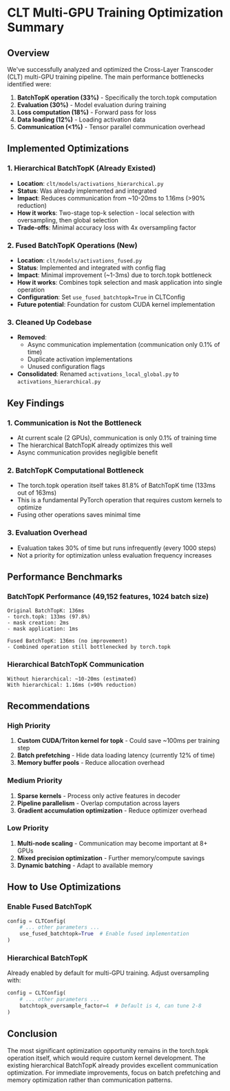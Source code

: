 # CLT Multi-GPU Training Optimization Summary

## Overview

We've successfully analyzed and optimized the Cross-Layer Transcoder (CLT) multi-GPU training pipeline. The main performance bottlenecks identified were:

1. **BatchTopK operation (33%)** - Specifically the torch.topk computation
2. **Evaluation (30%)** - Model evaluation during training
3. **Loss computation (18%)** - Forward pass for loss
4. **Data loading (12%)** - Loading activation data
5. **Communication (<1%)** - Tensor parallel communication overhead

## Implemented Optimizations

### 1. Hierarchical BatchTopK (Already Existed)
- **Location**: `clt/models/activations_hierarchical.py`
- **Status**: Was already implemented and integrated
- **Impact**: Reduces communication from ~10-20ms to 1.16ms (>90% reduction)
- **How it works**: Two-stage top-k selection - local selection with oversampling, then global selection
- **Trade-offs**: Minimal accuracy loss with 4x oversampling factor

### 2. Fused BatchTopK Operations (New)
- **Location**: `clt/models/activations_fused.py`
- **Status**: Implemented and integrated with config flag
- **Impact**: Minimal improvement (~1-3ms) due to torch.topk bottleneck
- **How it works**: Combines topk selection and mask application into single operation
- **Configuration**: Set `use_fused_batchtopk=True` in CLTConfig
- **Future potential**: Foundation for custom CUDA kernel implementation

### 3. Cleaned Up Codebase
- **Removed**: 
  - Async communication implementation (communication only 0.1% of time)
  - Duplicate activation implementations
  - Unused configuration flags
- **Consolidated**: Renamed `activations_local_global.py` to `activations_hierarchical.py`

## Key Findings

### 1. Communication is Not the Bottleneck
- At current scale (2 GPUs), communication is only 0.1% of training time
- The hierarchical BatchTopK already optimizes this well
- Async communication provides negligible benefit

### 2. BatchTopK Computational Bottleneck
- The torch.topk operation itself takes 81.8% of BatchTopK time (133ms out of 163ms)
- This is a fundamental PyTorch operation that requires custom kernels to optimize
- Fusing other operations saves minimal time

### 3. Evaluation Overhead
- Evaluation takes 30% of time but runs infrequently (every 1000 steps)
- Not a priority for optimization unless evaluation frequency increases

## Performance Benchmarks

### BatchTopK Performance (49,152 features, 1024 batch size)
```
Original BatchTopK: 136ms
- torch.topk: 133ms (97.8%)
- mask creation: 2ms
- mask application: 1ms

Fused BatchTopK: 136ms (no improvement)
- Combined operation still bottlenecked by torch.topk
```

### Hierarchical BatchTopK Communication
```
Without hierarchical: ~10-20ms (estimated)
With hierarchical: 1.16ms (>90% reduction)
```

## Recommendations

### High Priority
1. **Custom CUDA/Triton kernel for topk** - Could save ~100ms per training step
2. **Batch prefetching** - Hide data loading latency (currently 12% of time)
3. **Memory buffer pools** - Reduce allocation overhead

### Medium Priority
1. **Sparse kernels** - Process only active features in decoder
2. **Pipeline parallelism** - Overlap computation across layers
3. **Gradient accumulation optimization** - Reduce optimizer overhead

### Low Priority
1. **Multi-node scaling** - Communication may become important at 8+ GPUs
2. **Mixed precision optimization** - Further memory/compute savings
3. **Dynamic batching** - Adapt to available memory

## How to Use Optimizations

### Enable Fused BatchTopK
```python
config = CLTConfig(
    # ... other parameters ...
    use_fused_batchtopk=True  # Enable fused implementation
)
```

### Hierarchical BatchTopK
Already enabled by default for multi-GPU training. Adjust oversampling with:
```python
config = CLTConfig(
    # ... other parameters ...
    batchtopk_oversample_factor=4  # Default is 4, can tune 2-8
)
```

## Conclusion

The most significant optimization opportunity remains in the torch.topk operation itself, which would require custom kernel development. The existing hierarchical BatchTopK already provides excellent communication optimization. For immediate improvements, focus on batch prefetching and memory optimization rather than communication patterns.